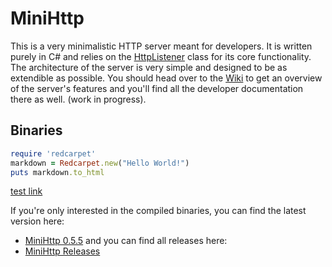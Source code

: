 # MiniHttp

This is a very minimalistic HTTP server meant for developers. It is written purely in C# and relies on the [HttpListener](http://msdn.microsoft.com/en-us/library/system.net.httplistener.aspx) class for its core functionality. The architecture of the server is very simple and designed to be as extendible as possible. You should head over to the [Wiki](https://github.com/lord-executor/MiniHttp/wiki) to get an overview of the server's features and you'll find all the developer documentation there as well. (work in progress).

## Binaries

```ruby
require 'redcarpet'
markdown = Redcarpet.new("Hello World!")
puts markdown.to_html
```

[test link](code-samples)

If you're only interested in the compiled binaries, you can find the latest version here:

* [MiniHttp 0.5.5](https://www.dropbox.com/s/6l709oyhd9ligvm/MiniHttp-0.5.5.7z) and you can find
all releases here:
* [MiniHttp Releases](https://www.dropbox.com/sh/vnx55yek7umlrya/A6NM1v_a7a)
